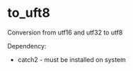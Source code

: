 # to_uft8
Conversion from utf16 and utf32 to utf8

Dependency:
* catch2 - must be installed on system
